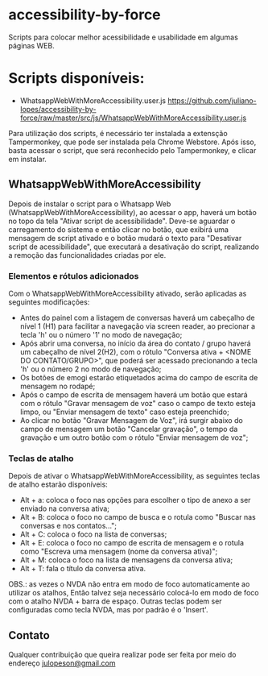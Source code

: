 # accessibility-by-force
Scripts para colocar melhor acessibilidade e usabilidade em algumas páginas WEB.

# Scripts disponíveis: 
* WhatsappWebWithMoreAccessibility.user.js https://github.com/juliano-lopes/accessibility-by-force/raw/master/src/js/WhatsappWebWithMoreAccessibility.user.js

Para utilização dos scripts, é necessário ter instalada a extensção Tampermonkey, que pode ser instalada pela Chrome Webstore.
Após isso, basta acessar o script, que será reconhecido pelo Tampermonkey, e clicar em instalar.

## WhatsappWebWithMoreAccessibility

Depois de instalar o script para o Whatsapp Web (WhatsappWebWithMoreAccessibility), ao acessar o app, haverá um botão no topo da tela "Ativar script de acessibilidade". Deve-se aguardar o carregamento do sistema e então clicar no botão, que exibirá uma mensagem de script ativado e o botão mudará o texto para "Desativar script de acessibilidade", que executará a desativação do script, realizando a remoção das  funcionalidades criadas por ele.

### Elementos e rótulos adicionados
Com o WhatsappWebWithMoreAccessibility ativado, serão aplicadas as seguintes modificações:

* Antes do painel com a listagem de conversas haverá um cabeçalho de nível 1 (H1) para facilitar a navegação via screen reader, ao precionar a tecla 'h' ou o número '1' no modo de navegação;
* Após abrir uma conversa, no início da área do contato / grupo haverá um cabeçalho de nível 2(H2), com o rótulo "Conversa ativa + <NOME DO CONTATO/GRUPO>", que poderá ser acessado precionando a tecla 'h' ou o número 2 no modo de navegação;
* Os botões de emogi estarão etiquetados acima do campo de escrita de mensagem no rodapé;
* Após o campo de escrita de mensagem haverá um botão que estará com o rótulo "Gravar mensagem de voz" caso o campo de texto esteja limpo, ou "Enviar mensagem de texto" caso esteja preenchido;
* Ao clicar no botão "Gravar Mensagem de Voz", irá surgir abaixo do campo de mensagem um botão "Cancelar gravação", o tempo da gravação e um outro botão com o rótulo "Enviar mensagem de voz";

### Teclas de atalho
Depois de ativar o WhatsappWebWithMoreAccessibility, as seguintes teclas de atalho estarão disponíveis:

* Alt + a: coloca o foco nas opções para escolher o tipo de anexo a ser enviado na conversa ativa;
* Alt + B: coloca o foco no campo de busca e o rotula como "Buscar nas conversas e nos contatos...";
* Alt + C: coloca o foco na lista de conversas;
* Alt + E: coloca o foco no campo de escrita de mensagem e o rotula como "Escreva uma mensagem (nome da conversa ativa)";
* Alt + M: coloca o foco na lista de mensagens da conversa ativa;
* Alt + T: fala o título da conversa ativa.

OBS.: as vezes o NVDA não entra em modo de foco automaticamente ao utilizar os atalhos, Então talvez seja necessário colocá-lo em modo de foco com o atalho NVDA + barra de espaço. Outras teclas podem ser configuradas como tecla NVDA, mas por padrão é o 'Insert'.

## Contato

Qualquer contribuição que queira realizar pode ser feita por meio do endereço julopeson@gmail.com
